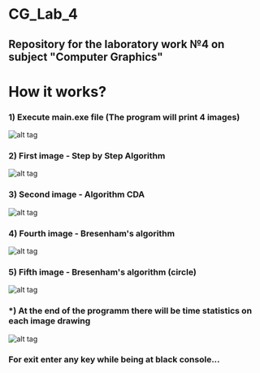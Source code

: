 # CG_Lab_4
## Repository for the laboratory work №4 on subject "Computer Graphics"
# How it works?
### 1) Execute main.exe file (The program will print 4 images)
![alt tag](https://pixs.ru/images/2021/04/19/IZOBRAZENIE_2021-04-19_154449.png")​
### 2) First image - Step by Step Algorithm 
![alt tag](https://pixs.ru/images/2021/04/19/IZOBRAZENIE_2021-04-19_154954.png")​
### 3) Second image - Algorithm CDA 
![alt tag](https://pixs.ru/images/2021/04/19/IZOBRAZENIE_2021-04-19_155103.png")​
### 4) Fourth image - Bresenham's algorithm 
![alt tag](https://pixs.ru/images/2021/04/19/IZOBRAZENIE_2021-04-19_155227.png")​
### 5) Fifth image - Bresenham's algorithm (circle) 
![alt tag](https://pixs.ru/images/2021/04/19/IZOBRAZENIE_2021-04-19_155311.png")​
### *) At the end of the programm there will be time statistics on each image drawing
![alt tag](https://pixs.ru/images/2021/04/19/IZOBRAZENIE_2021-04-19_155437.png)​
### For exit enter any key while being at black console...
